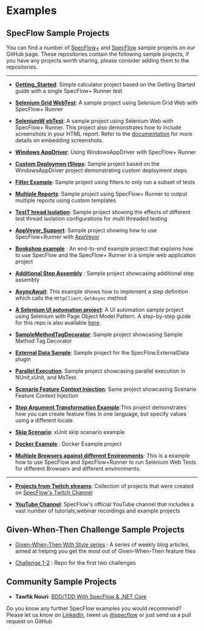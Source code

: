 # Examples

## SpecFlow Sample Projects

You can find a number of [SpecFlow+](https://github.com/techtalk/SpecFlow.Plus.Examples) and [SpecFlow](https://github.com/techtalk/SpecFlow-Examples/) sample projects on our GitHub page. These repositories contain the following sample projects, if you have any projects worth sharing, please consider adding them to the repositories.

---

- [**Getting_Started**](https://github.com/SpecFlowOSS/SpecFlow.Plus.Examples/tree/master/Getting_Started): Simple calculator project based on the Getting Started guide with a single SpecFlow+ Runner test
- [**Selenium Grid WebTest**](https://github.com/SpecFlowOSS/SpecFlow.Plus.Examples/tree/master/SeleniumGridWebTest): A sample project using Selenium Grid Web with SpecFlow+ Runner
- [**SeleniumW ebTest**](https://github.com/SpecFlowOSS/SpecFlow.Plus.Examples/tree/master/SeleniumWebTest): A sample project using Selenium Web with SpecFlow+ Runner. This project also demonstrates how to include screenshots in your HTML report. Refer to the [documentation](https://docs.specflow.org/projects/specflow-runner/en/latest/Usage/Tutorial-Customising-Reports.html) for more details on embedding screenshots.
- [**Windows AppDriver**](https://github.com/SpecFlowOSS/SpecFlow.Plus.Examples/tree/master/WindowsAppDriver): Using WindowsAppDriver with SpecFlow+ Runner
- [**Custom Deploymen tSteps**](https://github.com/SpecFlowOSS/SpecFlow.Plus.Examples/tree/master/CustomDeploymentSteps): Sample project based on the WindowsAppDriver project demonstrating custom deployment steps
- [**Filter Example**](https://github.com/SpecFlowOSS/SpecFlow.Plus.Examples/tree/master/FilterExample): Sample project using filters to only run a subset of tests
- [**Multiple Reports**](https://github.com/SpecFlowOSS/SpecFlow.Plus.Examples/tree/master/MultipleReports): Sample project using SpecFlow+ Runner to output multiple reports using custom templates
- [**TestT hread Isolation**](https://github.com/SpecFlowOSS/SpecFlow.Plus.Examples/tree/master/TestThreadIsolation): Sample project showing the effects of different test thread isolation configurations for multi threaded testing
- [**AppVeyor_Support**](https://github.com/SpecFlowOSS/SpecFlow.Plus.Examples/tree/master/AppVeyor_Support): Sample project showing how to use SpecFlow+Runner with [AppVeyor](http://www.appveyor.com/)

- [**Bookshop example**](https://github.com/SpecFlowOSS/SpecFlow-Examples/tree/master/ASP.NET-MVC/BookShop) : An end-to-end example project that explains how to use SpecFlow and the SpecFlow+ Runner in a simple web application project

- [**Additional Step Assembly**](https://github.com/SpecFlowOSS/SpecFlow-Examples/tree/master/AdditionalStepAssembly) : Sample project showcasing additional step assembly

- [**AsyncAwait**](https://github.com/SpecFlowOSS/SpecFlow-Examples/tree/master/AsyncAwait): This example shows how to implement a step definition which calls the `HttpClient.GetAsync` method

- [**A Selenium UI automation project**](https://github.com/SpecFlowOSS/SpecFlow-Examples/tree/master/CalculatorSelenium): A UI automation sample project using Selenium with Page Object Model Pattern. A step-by-step guide for this repo is also available [here](https://docs.specflow.org/projects/specflow/en/latest/ui-automation/Selenium-with-Page-Object-Pattern.html).

- [**SampleMethodTagDecorator**](https://github.com/SpecFlowOSS/SpecFlow-Examples/tree/master/Decorators/SampleMethodTagDecorator): Sample project showcasing Sample Method Tag Decorator

- [**External Data Sample**](https://github.com/SpecFlowOSS/SpecFlow-Examples/tree/master/ExternalDataSample): Sample project for the SpecFlow.ExternalData plugin

- [**Parallel Execution**](https://github.com/SpecFlowOSS/SpecFlow-Examples/tree/master/ParallelExecution): Sample project showcasing parallel execution in NUnit,xUnit, and MsTest.

- [**Scenario Feature Context Injection**](https://github.com/SpecFlowOSS/SpecFlow-Examples/tree/master/Refactorings/ScenarioFeatureContextInjection): Same project showcasing Scenario Feature Context Injection

- [**Step Argument Transformation Example**](https://github.com/SpecFlowOSS/SpecFlow-Examples/tree/master/StepArgumentTransformationExample):This project demonstrates how you can create feature files in one language, but specify values using a different locale.

- [**Skip Scenario**](https://github.com/SpecFlowOSS/SpecFlow-Examples/tree/master/xUnit/SkipScenario): xUnit skip scenario example

- [**Docker Example**](https://github.com/SpecFlowOSS/SpecFlow.Plus.Examples/tree/master/DockerExample) : Docker Example project

- [**Multiple Browsers against different Environments**](https://github.com/SpecFlowOSS/SpecFlow.Plus.Examples/tree/master/MultipleBrowserAgainstDifferentEnvironments): This is a example how to use SpecFlow and SpecFlow+Runner to run Selenium   Web Tests for different Browsers and different environments.

---

- [**Projects from Twitch streams**](https://github.com/SpecFlowOSS/Streaming-Projects): Collection of projects that were created on [SpecFlow's Twitch Channel](https://twitch.tv/SpecFlow)

- [**YouTube Channel**](https://www.youtube.com/channel/UCD0cb6YaIC7Dpmi5RXCwdWQ): SpecFlow's official YouTube channel that includes a vast number of tutorials,webinar recordings and example projects

## Given-When-Then Challenge Sample Projects

- [Given-When-Then With Style series](https://specflow.org/2020/the-given-when-then-with-style-challenge/) : A series of weekly blog articles, aimed at helping you get the most out of Given-When-Then feature files

- [Challenge 1-2](https://github.com/SpecFlowOSS/gwt-with-style-challenge1-2) : Repo for the first two challenges

## Community Sample Projects

- **Tawfik Nouri**: [BDD/TDD With SpecFlow & .NET Core](https://github.com/tawfiknouri/BDD-TDD_ParkingCostCalculator_SpecFlow)

Do you know any further SpecFlow examples you would recommend? Please let us know on [LinkedIn](https://www.linkedin.com/company/specflow), tweet us [@specflow](https://twitter.com/specflow) or just send us a pull request on GitHub
